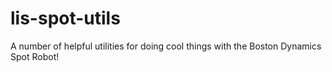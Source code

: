 # lis-spot-utils
A number of helpful utilities for doing cool things with the Boston Dynamics Spot Robot!
